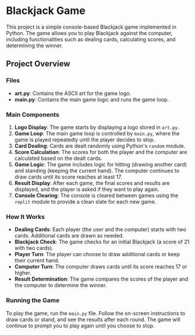 # Blackjack Game

This project is a simple console-based Blackjack game implemented in Python. The game allows you to play Blackjack against the computer, including functionalities such as dealing cards, calculating scores, and determining the winner.

## Project Overview

### Files

- **art.py**: Contains the ASCII art for the game logo.
- **main.py**: Contains the main game logic and runs the game loop.

### Main Components

1. **Logo Display**: The game starts by displaying a logo stored in `art.py`.
2. **Game Loop**: The main game loop is controlled by `main.py`, where the game is played repeatedly until the player decides to stop.
3. **Card Dealing**: Cards are dealt randomly using Python's `random` module.
4. **Score Calculation**: The scores for both the player and the computer are calculated based on the dealt cards.
5. **Game Logic**: The game includes logic for hitting (drawing another card) and standing (keeping the current hand). The computer continues to draw cards until its score reaches at least 17.
6. **Result Display**: After each game, the final scores and results are displayed, and the player is asked if they want to play again.
7. **Console Clearing**: The console is cleared between games using the `replit` module to provide a clean slate for each new game.

### How It Works

- **Dealing Cards**: Each player (the user and the computer) starts with two cards. Additional cards are drawn as needed.
- **Blackjack Check**: The game checks for an initial Blackjack (a score of 21 with two cards).
- **Player Turn**: The player can choose to draw additional cards or keep their current hand.
- **Computer Turn**: The computer draws cards until its score reaches 17 or higher.
- **Result Determination**: The game compares the scores of the player and the computer to determine the winner.

### Running the Game

To play the game, run the `main.py` file. Follow the on-screen instructions to draw cards or stand, and see the results after each round. The game will continue to prompt you to play again until you choose to stop.
